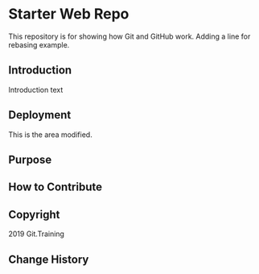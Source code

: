 # Starter Web Repo

This repository is for showing how Git and GitHub work. Adding a line for rebasing example.

## Introduction
Introduction text

## Deployment
This is the area modified.
## Purpose

## How to Contribute

## Copyright

2019 Git.Training

## Change History
